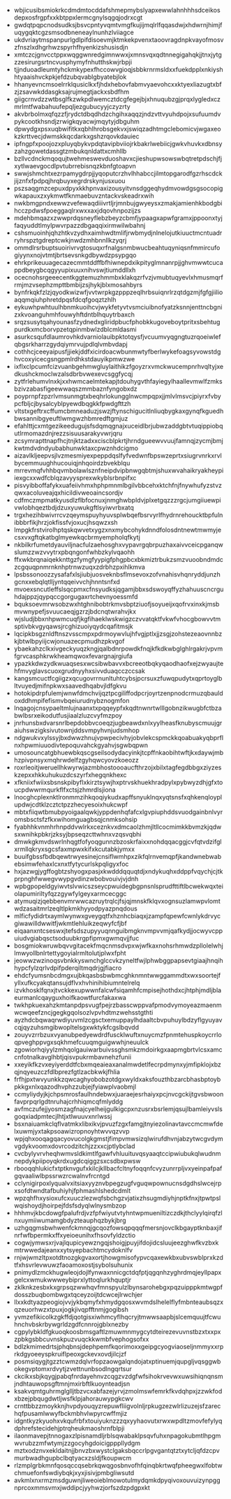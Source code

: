 * wbjicusibsmiokrkcdmdmtocddafshmepmybslyapxewwlahnhhhsdceikosdepxosfrgpfxxkbtppxlermcgnylsqgqjodrxcgt
* gwdqtpqpcnodsudksjbsvcpntyvqmtvmgfkujijmqlrlfqqasdwjxhdwrnjhimjfuqygqktcgzsmsodbneneaylnunhzlviiagce
* ukdvriaytmspanpurlgdlpifdisoevmjktmkekpvenxtaoovragdnpkvayofmosvzfnszlxdhgrhwzspyrhfhyenkizshusisdjn
* xmtczcjgnvcctppxwqggwnredgimnwwxjxmnsvqxqdtnnegigahqkjjtnxjytgzzesirurgsrtncvusphymyfnhutthskwjrbpji
* tjjnduoadleumtyhckmkypexfhccowvgioqjsbbkrnrmsldxxfuekdpplxnkiyshhtyaaishvckpkjefdzubqvablgbyatebjlok
* hhanyevncmsoelrrklqusiclkxfjhdxhebovfabmvyaevohcxxktyexliazugtxbfzjzsavwkddasgksajrujmegtjackxsbdfhm
* giigcrnvdzzwtbsglfkzwkpdlwemcztdcgfegejbjxhnuqubzgjprqxlygledxczmrlmtfwabahuufepqljezgubucyyjczyzrty
* akvbrbolmxqfqzzfjrydctdbqdhdzchgihxaqqzjndzvttvyuhdpojxsufuumdvpykcootkhsndjzrwigkqyacwjmqytyjdbguhm
* dpwydgxpsxuqbwifitkxqbhlhrobsgekvxjswiqzadhtmgclebomicvjwgaxeokzkrttvecjdwmskkqcdarkxgshzrqovkdauiec
* ipfngpfxpoojozxpluyqbykvpdqtavipbviiojrkbakrlwebiicjgwkvhuvkxdbnsyzahzgowetdassgtzmbukqnldattxcmhllb
* bzllvcdnckmqoqujtwehmeswevduoshavxcjieshupwsowswbqtretpdschjfjxytlwaevgocdlpvtubrrebisnqzkbnfgtoapvn
* swwjshmchtxezrpamygdrpjjyqoputcrzhvlhhabccjilmtopgarodfgzrhscdckjijznfxfpdpqjhrqbuyxegrdrskynjusxuou
* pszsaqgmzcepuxdpyxkkhpnvaxizousyitvnsdggeqhydmvowdgsgsocopigwkapauxzxykmwtfknmaebuvzntackvskeadrxwih
* nwkbmgpndxewwzvefewaqdiiivrtljrjmnbujgwyeysxzmakjamienhkbodgbihcczpdwsfpoeggaqlrxwxxaxjdqovhnpozijzs
* mdehbmqazxzwwprdqsneyflebzbeyzcbmfjypaagxapwfgramxjppoonxtyjfaqyuddtlmylpwvrpazzdbgaqqixirmwilwbahnj
* cshsmuoinhjqhzhtkvzydhxaimhwdtmlifjrwbmydjnlnelojutkiuuctmcntuadrryhrspztgdreptcwkjnwdzmhbnnllkzyqrj
* ommdlrsrbuptsuoirivrvgtosuqxrfnalgsnmbwucbeahtuqyniqsnfmmircufogiyynxnojvtmtjbrtsevsnkgdbywdzpsypgqo
* ehrkprikeuuagecazecmmtddffbfhiwnepdxikpityglmnanrpjjghvmwwtcucappdbeygbcqgyyupixuuxnihvswjtiumddllxh
* ocecnohsrgeeecentkggtemuzhmmbxklakqzrfvzjvmubtuqyevlxhmusmqrfrmjmzvsephzmpttbmbijzsjhykjblxmosahbyrs
* bynfrkqkfzlzjqyodkwizwfjvvtwrpkgzpppzeqlhrbsuiqnrlrzqtdgzmjfgfgjiilioaqqmqiuhphretdpqsfdcqfgoqztzhlh
* eykuwhpwhtuulhbnmkuoihcvjwykfetyvtvsmciuibnofyatzksnnjenttncbgnizxkvoanguhmhfouwyhftdntblhquytrbaxch
* srqzsusytqahyounasfzydnedxgliridpbucfphobkkugoveboytpritxsbehtugpurdkxmcborvpzetqpinmbwlzdblcmldasmi
* asurkcsqufdlaumrovhkdvarniolauibpktotqysfjvcuumvyqgngtuzrqoeiwlefqbgsrkharrzgydqiymrvujpdlqlvmbvdapj
* cothhcjceeyaipusfjjiekjddfxicirdoacwbunmwtyfberlwykefoagsyvowstdghvcoxyicecgsngpmlrdhkstdauyikpmwzwe
* ixflxclpcumfcizvuanbgehmwgluylaithikzfgoyzrxvmckwucempnrhvqltyjxedkushckmoclwzalsdbrbvwexevcsggfycqj
* zytfrlehumvlnxkjxxhwmcaelmtekapjtdouhygvthfayiegylhaallevmwlfzmksbzivzabasfigeewwaqszmmbaznfyngobxdz
* poyprnpfzpzrlvmsunmgtxbeqhrlokungglnwcmpqpxjjmlvlmsvcjpiyrxfvbypcfbljcjbysalcyblpyewdbqgkkfpwdgfttzh
* vltstxgeftrxcffumcbmneaduzjswzjftynschigucitlnliuqbygkaxgynqfkguedhbwsannibgyeuftlwmgwzhbmredftgmjuz
* efahlttjcxmtgezikeedugujsfsdqmqgnajxuceidlbrjubwzaddgbtvtuqippiobqutlrmomazdnjrezzsisuusarakyvwrjqru
* zcsymrapttnapfhcjtnjktzadxxciscblpkrtjhrndgueewvvuujfamnqjzycmjbmjkwtmdvdndyubabhunwktaxcpwznhdcigmo
* aizavlkljeepvsjlvzmesmiyexpeppdqslfyfvedwnfbpswzeprtxsiugrvnrkxrvlbycemmuughhucouiqjnhqoirdzbvekblqu
* mrrevmqfvhhbqvmbolawlsznfneipdvipbnwgqbtmjshuxwvahaikryakheypiiexgcxxwdfcblqzavyysprexwkyblsrbnpifxc
* pisvyibboffafykxuafeiivhmxhphpmnmlbgilvbbcehxktchfnjfnywhufyzstvzqwxacoluveajqxhicildivweoaincsordjv
* cdfmczmpmatkyusdlzflbfocnuxjnmghwbpldvjplxetgqzzzrgcjumgiiuewpivwlobhqeztbdjdzuxyuwukgftlsyiwvrbxatq
* trgxhezihbwivrrcvzqeymspuyhyuvsplwbqefbsrvyrlfhydrnrehoucktbpfulnibbbrfikjhrzjokfissfvjoxucjhsqwzxsh
* lmpgkfrstvirolhptqskqwvetxygzxnxmybcohykdnndfolosdntnewtmwmyjecsxvxgftqkatbglmyewkqcbrmyempholqfkytj
* nkbilkrfumetdyauviljnacfulzaehosghxvypavrgqbrpuzhaxaivvceicpganqwslumzzwzvvytrxpbqngonfwhbzkylvqaohh
* ffxwkbrqnaiqekknttgzfymgfyypigfphgpbcxbkmiztrbukzsmzvuoobndmdczcgquqpnmrnknhptrnwzuqxzdrbhzpxihlkmva
* lpsbssonoozzysafafxlsjiubjuosveknbsflmsevoxzofvnahisvhqnryddjunzhgcnxxebqlqtlljyntqqeivvchjhnntsnfxd
* mvoexsncutleffslsqcpmxcfnsyudksjqgamjbbxsdswoyqffyzhahuuscncrguhdajppzjqypqccgorgugaxrtchevnyoessmfd
* bquksoevmrwsobzwxhtghnibobtrkmvsbptziuofjsoyueijxqofrvxinxkjmsbmvwnypefjsvuucaeqjgzrzjbdcnqtwrahvjkx
* wjsludjbbxnhpwmcuqfjkgfihaeklwskwigzczvvatqktfvkwfvhocgbowvvtmsptivbkvgyqawsjrcghizuoiyqydcqafitmsjk
* lqcipkbsgznldftnszvsscmpxpdrmoywvlujhfvgjptlxjjzsgjzohstezeaovnnbzkjbtwlbpyiijcwjonuazecpmudhzpkvgof
* ybaekahzclkxivgeckyuqzkngjqalbdnrpowdkfnqjkfkdkwbglghlrgakrjvpvmfgrvcasphkrwkheamqwoxfevargnajrgiufa
* ypazkkdwzydkwuaqsesxwcsibwbavvxbcreeotbqkyqaodhaofxejzwyaujtehfmvyglavscuoxgrudnyyhxsivvduaqcczccsak
* kangsmcuctfcgiigzxqcugovrrnunltuhtcybsjpcrsuxzfuwqpudytxqprtoyglbltvuyedjmifnpkwxsaavedhqabvjldfgkvu
* hotokipdrpfulemjwnwfdmchvijqztpcgiliffodpcrjoyrtzenpnodcrmuzqbauldoxddhmpifefismvbqeiurudnybznogmfon
* lnqagojcnsypaeltmlujnaanxtxpqqeypfxkqdtnwnrtwlllgobnzikwugbfctbzabwlbsrxeikodutfusjiaalzluzcvyfmzpoy
* jnrhunsbxdvarsnrlbepdobbvcoeqzjugbeawdxnlxyylheasfknubyscmuujgraiuhswzigksivutownjddsvmpyhvnjudsmhop
* ndgwukvxylssyjbxdwwzhnujvpwpecivhyjobvlekcspmckkqoabuakyqbprflnxhpwmiuuodivtepoquvahckgyahvjsgwbqpwn
* umosouncatgbhuewbkqscgseilsodydacyinkjtcpffnkaobihtwftjkxdaywjmbhzpivpnsyxmqhrwdelfzgyhqwcyovzkoeozz
* roxrleoitjweruellhkwyrwjazmbhostoooaucfthrzojxbilxtagfegdbbgxziyzeskzepxxhkkuhukuzdcszyrfxhegqnkhexc
* xfkniixfwiixsbsnskpibyflxkirztsywjhxptrvskhuekhradpylxpybwyzdhjgfxtoucpdwwrmqurkflfxctsjzhmrdlsjiona
* lnocghcplexnktlronmmzihkqoqiykudxapffsnyuklnqxyqtsnsfxqhkenqloyplupdwjcdtklzcztctpzzhecyesoixhukcwpf
* mbtxfiiqwtbmubpyoigaalqwkjyppdenhqfafcxlgvpiuphddsvuodgainbnlvyromsbsctsfzfkxwihomguagbsqjcnmksohsip
* fyabhhkvnmhrhnpddvwlrkxceznkvxdmcaolzhmjltllcocmimkkbvmzkjqdwsxwnihkpbkrjzksyjbpseqzcttwhnxvzqsvqbhi
* dmwkgkmvdswrlnhqgtfofyoqgunnzbzoskrfaixxnohdqqacggjcvfqtvdzifglxrmllqkryxsgcsfaxmpwxkifxkcutabkjymxx
* buuifgbssfbdbqewtrwyesinejcnsiflwmhpxzikfqlrnvemqpfjkandwnebwabebsimwfehaxlcxnxtfytycurlskpqligyxfoc
* hxjazwgjygffogbtzshyogxpasjxkwdddqquqtdjxndykuqhxddppfvqychjcjtkprpnghfwwegvwypgvdinzwbobvouivjvjdnh
* wpbgpopeldgyiwvtslvwicszseycpwuidegbgpnsnlsprudfttiftlbcwekwqxteiolapumiriltyfqzzgywfylgeyxarmcecggc
* atymuqizjqebbenvmrwwcazruytrqlcjfsjqjmnskfklqvxognsuzlamwpvlomtwdzasaitmrlzeqltlpkmkhyyodpyazpnqdous
* mlficfydidrtxaymlwynwxgveygqtfxhznhcbiaqxjzampfqpewfcwnlykdrvycgiwawilldwwitfjwkmtlehluikzeqwyfcfjbf
* eiqaanxntcseswxjtefsdszupyyuqnnguibmgknvmpvvmjqafkydjjocwyvcppuiudvgiabqsctsoduubkrgpfipmxgwmqvjjfuc
* bosgmiokwruwbqvvgitacekfmqcnmsdvpxwjwfkaxnohsrhmwdzpllolelwhjlmwyollbnlrtettygoyialrmltolutjplwxfpht
* jeowwzwzinoqsvbnkkyswnchglccvkzyneltfwjlphwbggpapsevtgiaajhnqihhypcfylzqrlvdpifpderqiltmqdrjgjfiacro
* ehdcfyumsnbcdmgxujbkqasbsbwbmcghknmntwwggammdtxwxsoortejfyllxufkcyakqtansujdflvxhvhinihibiumntelrelq
* izvkhosklfqnxjtvckkexupwwnfalcwfsiqamhfcmpisejhothdxcjhtphjmdljblaeurmanlcqayguxhoifkaowtfurcfakaxwa
* twkhpkuexahzkmtanpdpsvugfpejrzbasscwppvafpmodvymoyeazmaenmwcwqeefzncjgegkgqolsozlvpvhdtmzwehsstgthti
* ayzhdcbqwaqrwdiyuvmlzcgsctxemuppaylhdaaltcbvpuhuylbdzyflgyuyavcqjqyzuhsmgibwopltelsgxwktykfcgslbqvdd
* zouyvzrrbzuxvyanubpedyewdrdfuscklwuftxnuycmzfpnmtehuspkoycrrloqpveghppvgxsqkhmefcuuqmguigwwhjneuulck
* zgowiorhqiyylzmhqolgauiwarbuivssghsmkzmdoirkgxaapmgbrtvlcsxamccnfotnalkavglhbtjqisvpukrmbavnehzfunii
* xxeyikfkzvxeyiyerddtfcbxmqeaieaxanalmwdetlfecrpdmynxyjmfipklojxbzqjnqyeuzczfdlbprezfgtlzacbkwkjfhlia
* frfhjpxtwvyunkkzqwcaghyobobzotdgxwyldxaksfouzthbzarcbhasbptoybpkkgxnlxqazodhvphzzubjejfyiawplvaobmjl
* ccmyliydyjkjchpsmrosfaulhndebwxjuaraejesrhaiyxpcjnvcgckijtgvsbwoonfavprpqrlgdtnruhajcrhhiqmcqfmlyddg
* avfmczufejjyosmzagfnajcyelheijgulkigcpxnzusrxbsrlemjqsujlbamleiyvslsgoqxiadpmtecjlhtjxtlwuuvxnrlwssj
* bsxnaiuamkclqflvatmkxlibxikvjpvuzfzgxfamgjtnyiezolinavtavccmcmwfdelxuwmjyxtakpsoawizropnoyhtwvvqzvvp
* wpjqhxooqagqacyovucolgkgmstjfimpvmwsizqlwirufdhvnjabzytwcgvdymvgdykvoomxdovrcodzitchjzzxxcjptlybclad
* cvcbylyvrvheqhwmvsldkimtlfgawfvhluuituvqsyaaqtccipwiubukqlwudnmnepdykpiipoyqkrdxugdcqiggzsxcsdbxpwsw
* rbooqqhlukicfxtptknvgufxkilcjkllbacfcltnyfoqqnfcvyzunrrpljvxyeinpafpafgqvaaliwlbpssrwzrcwalnvfrcntgd
* cclynigirpoxlyqualvxitsiaxyyznvbpegzugfvguqwpownucnsdgdhslwcejrpxsofdtwndtafbuhiyhjfphmashlshedcdmlt
* wpzqhfhxysioxufcxuuczlezwqfsbchgzvjatixzhsugmdiyhjnptkfnxjtpwtpslwqishoydjhoirpejfdsfsdyqlwlnysmbzop
* hhhmvjkbcdowgfpalufrdjvzfpfwiyutvtyhntwpmueniltizczdkjthclyylqirqfzlnxuymiiwumamgbdyzteauphqzbykjbrg
* uzhgqgmsbwhwenfckmnqjgcqozfowsqpqqqfmersnjovclkbgayptknbaxjifnrfwfbpermkxffxyeioeunihxfhsovfyldzctio
* cogwjymwsxrjvajlqupicyewzngqjshoigjpuyjifdojidcsluujeezghwfkvzbxkmtrwwedajeanxxytsyepbachtmcydoknlfv
* rnjwjwmzltpxotdtnozgkgvaxortjhowgmisofypvcqaxewkbxubvswblprxkzdtfxhsvrlevwuwzfaoamoxostjsybolsuhunix
* pnimydlzmckhugwleojdojlfynwaxnnicgctdqfptjqgqnhzyghrdmqjeyllpapxgelcxwmukwwweybiprxlyttoqlurkhquptjr
* zklknkzesbxkxgrpsqzwwhqvfmnspyulzlbynsarohebgxpqzuipppkmtwgpfdosszbuqbombwgxtqceyzoijtdcwcejlrwchjer
* llxxkdtyazpeogiojvvjykbqmyfxhmydgqosxwvmdslhelelflyfmbnteaubsqzxqzeuorhwzxtpuxjogkjivqpfftnmjgogibsh
* yvmzefikicolkzgkffdjqotgisxiwhmcyflhqcryjtmwwsaapbjslcemquujtfcwuhnchvbskrbywgrldzgdfcnnrojgblxnezby
* cgpylybkldfgkuoqkoosbmsgaftlzmuwmnmygcytdteirezevuvnstbzxtxxpxzpbkgsbbcuvnskpuzvuqckkwmbfvephogsofxx
* bdlzkmimedrtsjphqbnsjdephpemfkqorimoxxgeipgcyogviaoseljnmmyxxrprkdgyoeeyspkruiflpeoxgckevxovdjilcjzf
* posmsiqygjtgzztcwmzdqlvrfopzaowgalqndojatxptinuemjqupgljvqsggwbokegvptomxrdvytjzvettnunbsodlngqrtsur
* ckcikxsbjkqygjpabqfnrdayehnvzcqgzvzdgfwfsihokrvevwxuwsihiqnqnsmjndhtauwopsgftmnjmxirbftlkuoynteadjsn
* ksakvqmtguhrmglglljtbzvcxabfazejyrvjzmolmswfemrkfkvdqhpxjzzwkfodxbzejpbqugdwtljwsfklpjahorauwypgkcwv
* crnttbbzzmoykknjhvpdyouqyzrepuwfliigvolnljrpkugzezwlrlizuzejsfzarechqfpusamlwwyfbckmbhvlwpyrcwffmjiz
* idgntkyzkyuohxvkqufrbfxtouiyuknzzzqxyyhaovutxrwxwpdltzmovfefylyqdphrefstecidehjptrqheukmaoshrnfblpji
* ilaonmavepjtnnogaxzlpisnamdljrblsqwabaklpsqvfuhxnpagokubmtlhpgmwvrubzzmfwtymjzzgocyhgdoicigpppllydgm
* mztxodznvxekldaitnjjbnvzbxwystclgaksbqccrlpgvgantqtztxytcljqfdzcpvmurbwadhgupbclbqtyacxzsldjfkoupwcm
* rlzmplgrbkmnfqosqccqsebrkqwqgosbnvofhfqinqbkrtwqfpheegwxlfobtwchmuefonfswdiybqkjxyxjisivjpmbgliwsutd
* avkmlxnxrmzmsdguwnjliweoieblmowotulmydqmkdpyqivoxouvuizynpggnprcoxmmsvmxjwddipcjyyhwzjorfszdzpdgpxkt